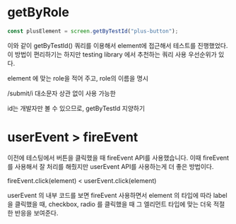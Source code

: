 # getByRole

```jsx
const plusElement = screen.getByTestId("plus-button");
```

이와 같이 getByTestId() 쿼리를 이용해서 element에 접근해서 테스트를 진행했었다. 이 방법이 편리하기는 하지만 testing library 에서 추천하는 쿼리 사용 우선순위가 있다.

element 에 맞는 role을 적어 주고, role의 이름을 명시

/submit/i 대소문자 상관 없이 사용 가능한

id는 개발자만 볼 수 있으므로, getByTestId 지양하기

# userEvent > fireEvent

이전에 테스팅에서 버튼을 클릭했을 때 fireEvent API를 사용했습니다. 이때 fireEvent 를 사용해서 잘 처리를 해줬지만 userEvent API를 사용하는게 더 좋은 방법이다.

fireEvent.click(element) < userEvent.click(element)

userEvent 의 내부 코드를 보면 fireEvent 사용하면서 element 의 타입에 따라 label을 클릭했을 때, checkbox, radio 를 클릭했을 때 그 엘리먼트 타입에 맞는 더욱 적절한 반응을 보여준다.
